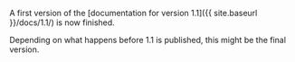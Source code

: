 ---
---
A first version of the [documentation for version 1.1]({{ site.baseurl }}/docs/1.1/) is now finished.

Depending on what happens before 1.1 is published, this might be the final version.